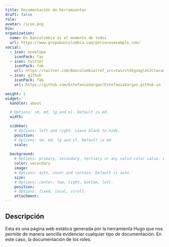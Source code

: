 ```yaml
---
title: Documentación de herramientas
draft: false
role: 
avatar: /icon.png
bio: 
organization:
  name: En Bancolombia es el momento de todos
  url: https://www.grupobancolombia.com/personasexample.com/
social:
  - icon: envelope
    iconPack: fas
  - icon: twitter
    iconPack: fab
    url: https://twitter.com/Bancolombia?ref_src=twsrc%5Egoogle%7Ctwcamp%5Eserp%7Ctwgr%5Eauthor
  - icon: github
    iconPack: fab
    url: https://github.com/EstefaniaVargas/EstefaniaVargas.github.io

weight: 1
widget:
  handler: about

  # Options: sm, md, lg and xl. Default is md.
  width:

  sidebar:
    # Options: left and right. Leave blank to hide.
    position:
    # Options: sm, md, lg and xl. Default is md.
    scale:
  
  background:
    # Options: primary, secondary, tertiary or any valid color value. Default is primary.
    color: secondary
    image:
    # Options: auto, cover and contain. Default is auto.
    size:
    # Options: center, top, right, bottom, left.
    position:
    # Options: fixed, local, scroll.
    attachment: 
---
```


## Descripción

Esta es una página web estática generada por la herramienta Hugo que nos permite de manera sencilla evidenciar cualquier tipo de documentación. En este caso, la documentación de los roles. 



 






